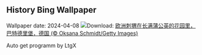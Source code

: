 ## History Bing Wallpaper
Wallpaper date: 2024-04-08
![](https://www.bing.com/th?id=OHR.HedgehogMeadow_ZH-CN8845586473_UHD.jpg&w=1000)Download: [欧洲刺猬在长满蒲公英的花园里，巴特德里堡，德国 (© Oksana Schmidt/Getty Images)](https://www.bing.com/th?id=OHR.HedgehogMeadow_ZH-CN8845586473_UHD.jpg)

Auto get programm by LtgX
